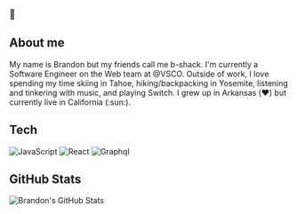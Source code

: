 ### 👋

## About me

My name is Brandon but my friends call me b-shack. I'm currently a Software Engineer on the Web team at @VSCO. Outside of work, I love spending my time skiing in Tahoe, hiking/backpacking in Yosemite, listening and tinkering with music, and playing Switch. I grew up in Arkansas (:heart:) but currently live in California (:sun:).

## Tech

![JavaScript](https://img.shields.io/badge/-JavaScript-black?style=plastic&logo=javascript)
![React](https://img.shields.io/badge/-React-3b2e5a?style=plastic&logo=react)
![Graphql](https://img.shields.io/badge/-Graphql-E10098?style=plastic&logo=Graphql)

## GitHub Stats

![Brandon's GitHub Stats](https://github-readme-stats.vercel.app/api?username=bshackelford&count_private=true&show_icons=true)
